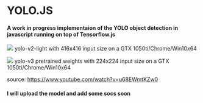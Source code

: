 # YOLO.JS
#### A work in progress implementaion of the YOLO object detection in javascript running on top of Tensorflow.js 
![](img/yolo-light-v2.gif)
yolo-v2-light with 416x416 input size on a GTX 1050ti/Chrome/Win10x64


![](img/yolo-full-v3.gif)
yolo-v3 pretrained weights with 224x224 input size on a GTX 1050ti/Chrome/Win10x64

source: https://www.youtube.com/watch?v=u68EWmtKZw0

#### I will upload the model and add some socs soon